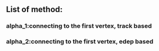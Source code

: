 ## List of method:  ##
### alpha_1:connecting to the first vertex, track based ### 
### alpha_2:connecting to the first vertex, edep based ###
